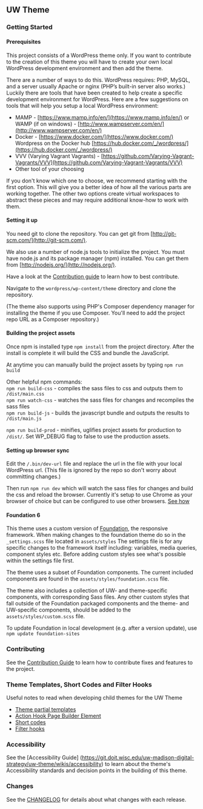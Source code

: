 ## UW Theme



### Getting Started

#### Prerequisites

This project consists of a WordPress theme only. If you want to contribute to the creation of this theme you will have to create your own local WordPress development environment and then add the theme.

There are a number of ways to do this. WordPress requires: PHP, MySQL, and a server usually Apache or nginx (PHP’s built-in server also works.) Luckily there are tools that have been created to help create a specific development environment for WordPress. Here are a few suggestions on tools that will help you setup a local WordPress environment:

* MAMP - [https://www.mamp.info/en/](https://www.mamp.info/en/) or WAMP (if on windows) - [http://www.wampserver.com/en/](http://www.wampserver.com/en/)
* Docker  - [https://www.docker.com/](https://www.docker.com/) Wordpress on the Docker hub [https://hub.docker.com/_/wordpress/](https://hub.docker.com/_/wordpress/)
* VVV (Varying Vagrant Vagrants) - [https://github.com/Varying-Vagrant-Vagrants/VVV](https://github.com/Varying-Vagrant-Vagrants/VVV)
* Other tool of your choosing

If you don't know which one to choose, we recommend starting with the first option. This will give you a better idea of how all the various parts are working together. The other two options create virtual workspaces to abstract these pieces and may require additional know-how to work with them.

#### Setting it up

You need git to clone the repository. You can get git from
[http://git-scm.com/](http://git-scm.com/).

We also use a number of node.js tools to initialize the project. You must have node.js and its package manager (npm) installed.  You can get them from [http://nodejs.org/](http://nodejs.org/).

Have a look at the [Contribution guide](CONTRIBUTING.md) to learn how to best contribute.

Navigate to the `wordpress/wp-content/theme` directory and clone the repository. 

(The theme also supports using PHP's Composer dependency manager for installing the theme if you use Composer. You'll need to add the project repo URL as a Composer repository.)

#### Building the project assets
Once npm is installed type `npm install` from the project directory. After the install is complete it will build the CSS and bundle the JavaScript. 

At anytime you can manually build the project assets by typing `npm run build`

Other helpful npm commands:  
`npm run build-css` - compiles the sass files to css and outputs them to `/dist/main.css`  
`npm run watch-css` - watches the sass files for changes and recompiles the sass files  
`npm run build-js` - builds the javascript bundle and outputs the results to `/dist/main.js`

`npm run build-prod` - minifies, uglifies project assets for production to `/dist/`. Set WP_DEBUG flag to false to use the production assets.

#### Setting up browser sync
Edit the `/.bin/dev-url` file and replace the url in the file with your local WordPress url. (This file is ignored by the repo so don't worry about committing changes.)

Then run `npm run dev` which will watch the sass files for changes and build the css and reload the browser. Currently it's setup to use Chrome as your browser of choice but can be configured to use other browsers. [See how](https://www.browsersync.io/docs/)

#### Foundation 6
This theme uses a custom version of [Foundation](http://foundation.zurb.com/), the responsive framework. When making changes to the foundation theme do so in the `_settings.scss` file located in `assets/styles` The settings file is for any specific changes to the framework itself including: variables, media queries, component styles etc. Before adding custom styles see what's possible within the settings file first.

The theme uses a subset of Foundation components. The current included components are found in the `assets/styles/foundation.scss` file.

The theme also includes a collection of UW- and theme-specific components, with corresponding Sass files. Any other custom styles that fall outside of the Foundation packaged components and the theme- and UW-specific components, should be added to the `assets/styles/custom.scss` file.

To update Foundation in local development (e.g. after a version update), use `npm update foundation-sites`

### Contributing

See the [Contribution Guide](CONTRIBUTING.md) to learn how to contribute fixes and features to the project.

### Theme Templates, Short Codes and Filter Hooks

Useful notes to read when developing child themes for the UW Theme

* [Theme partial templates](https://git.doit.wisc.edu/uw-madison-digital-strategy/uw-theme/wikis/partial-templates)
* [Action Hook Page Builder Element](https://git.doit.wisc.edu/uw-madison-digital-strategy/uw-theme/wikis/action-hook-page-element)
* [Short codes](https://git.doit.wisc.edu/uw-madison-digital-strategy/uw-theme/wikis/short-codes)
* [Filter hooks](https://git.doit.wisc.edu/uw-madison-digital-strategy/uw-theme/wikis/filter-hooks)

### Accessibility
See the [Accessibility Guide] (https://git.doit.wisc.edu/uw-madison-digital-strategy/uw-theme/wikis/accessibility) to learn about the theme's Accessibility standards and decision points in the building of this theme.

### Changes
See the [CHANGELOG](CHANGELOG.md) for details about what changes with each release.